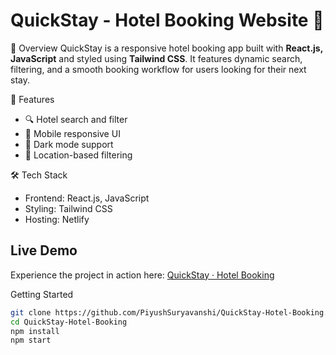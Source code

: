 # QuickStay - Hotel Booking Website 🏨

📌 Overview
QuickStay is a responsive hotel booking app built with **React.js, JavaScript** and styled using **Tailwind CSS**. It features dynamic search, filtering, and a smooth booking workflow for users looking for their next stay.

🚀 Features
- 🔍 Hotel search and filter
- 📱 Mobile responsive UI
- 🌙 Dark mode support
- 📍 Location-based filtering

🛠️ Tech Stack
- Frontend: React.js, JavaScript 
- Styling: Tailwind CSS
- Hosting: Netlify

## Live Demo

Experience the project in action here: [QuickStay · Hotel Booking](https://hotelbooking-quickstay.netlify.app/)


Getting Started
```bash
git clone https://github.com/PiyushSuryavanshi/QuickStay-Hotel-Booking.git
cd QuickStay-Hotel-Booking
npm install
npm start

